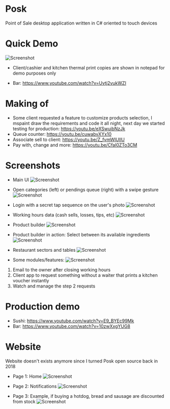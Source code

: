 # Posk
Point of Sale desktop application written in C# oriented to touch devices

# Quick Demo
![Screenshot](gif03.gif)
- Client/cashier and kitchen thermal print copies are shown in notepad for demo purposes only

- Bar: https://www.youtube.com/watch?v=Uvtj2vukWZI

# Making of
- Some client requested a feature to customize products selection, I mspaint draw the requirements and code it all night, next day we started testing for production: https://youtu.be/eXSwujbNzJk
- Queue counter: https://youtu.be/cuwabvXYx10
- Associate sell to client: https://youtu.be/Z_fvmWIUIlU
- Pay with, change and more: https://youtu.be/CfaI0ZTo3CM

# Screenshots
- Main UI
![Screenshot](screenshot01.png)

- Open categories (left) or pendings queue (right) with a swipe gesture
![Screenshot](screenshot05.png)

- Login with a secret tap sequence on the user's photo
![Screenshot](screenshot02.png)

- Working hours data (cash sells, losses, tips, etc)
![Screenshot](screenshot03.png)

- Product builder
![Screenshot](screenshot04.png)

- Product builder in action: Select between its available ingredients
![Screenshot](screenshot06.png)

- Restaurant sectors and tables
![Screenshot](screenshot07.png)

- Some modules/features:
![Screenshot](screenshot11.png)
1. Email to the owner after closing working hours
2. Client app to request something without a waiter that prints a kitchen voucher instantly
3. Watch and manage the step 2 requests

# Production demo
- Sushi: https://www.youtube.com/watch?v=E9_BYEc99Mk
- Bar: https://www.youtube.com/watch?v=10zwXxgYUG8

# Website
Website doesn't exists anymore since I turned Posk open source back in 2018

- Page 1: Home
![Screenshot](screenshot08.png)

- Page 2: Notifications
![Screenshot](screenshot09.png)

- Page 3: Example, if buying a hotdog, bread and sausage are discounted from stock
![Screenshot](screenshot10.png)
